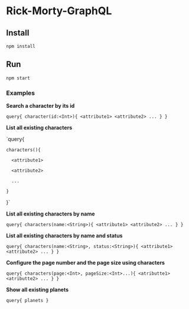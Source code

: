 # Rick-Morty-GraphQL

## Install
 `npm install`

 ## Run
 `npm start`

 ### Examples

 **Search a character by its id**
 
 `query{
    character(id:<Int>){
      <attribute1>
      <attribute2>
      ...
    }
  }`

 **List all existing characters**
 
 `query{
 
    characters(){
    
      <attribute1>
      
      <attribute2>
      
      ...
      
    }
    
  }`
 
 **List all existing characters by name**
 
   `query{
    characters(name:<String>){
      <attribute1>
      <attribute2>
      ...
    }
  }`
 
 **List all existing characters by name and status**
 
  `query{
    characters(name:<String>, status:<String>){
      <attribute1>
      <attribute2>
      ...
    }
  }`
  
 **Configure the page number and the page size using characters**
 
  `query{
      characters(page:<Int>, pageSize:<Int>...){
        <atributte1>
        <atributte2>
        ...
      }
    }`
 
 **Show all existing planets**
 
 `query{
    planets
  }`

